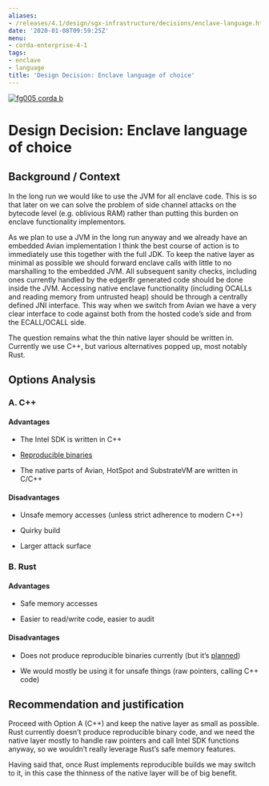 ```yaml
---
aliases:
- /releases/4.1/design/sgx-infrastructure/decisions/enclave-language.html
date: '2020-01-08T09:59:25Z'
menu:
- corda-enterprise-4-1
tags:
- enclave
- language
title: 'Design Decision: Enclave language of choice'
---
```


[![fg005 corda b](https://www.corda.net/wp-content/uploads/2016/11/fg005_corda_b.png "fg005 corda b")](https://www.corda.net/wp-content/uploads/2016/11/fg005_corda_b.png)
    
# Design Decision: Enclave language of choice


## Background / Context

In the long run we would like to use the JVM for all enclave code. This is so that later on we can solve the problem of
                side channel attacks on the bytecode level (e.g. oblivious RAM) rather than putting this burden on enclave functionality
                implementors.

As we plan to use a JVM in the long run anyway and we already have an embedded Avian implementation I think the best
                course of action is to immediately use this together with the full JDK. To keep the native layer as minimal as possible
                we should forward enclave calls with little to no marshalling to the embedded JVM. All subsequent sanity checks,
                including ones currently handled by the edger8r generated code should be done inside the JVM. Accessing native enclave
                functionality (including OCALLs and reading memory from untrusted heap) should be through a centrally defined JNI
                interface. This way when we switch from Avian we have a very clear interface to code against both from the hosted code’s
                side and from the ECALL/OCALL side.

The question remains what the thin native layer should be written in. Currently we use C++, but various alternatives
                popped up, most notably Rust.


## Options Analysis


### A. C++


#### Advantages


* The Intel SDK is written in C++


* [Reproducible binaries](https://wiki.debian.org/ReproducibleBuilds)


* The native parts of Avian, HotSpot and SubstrateVM are written in C/C++



#### Disadvantages


* Unsafe memory accesses (unless strict adherence to modern C++)


* Quirky build


* Larger attack surface



### B. Rust


#### Advantages


* ​Safe memory accesses


* Easier to read/write code, easier to audit



#### Disadvantages


* ​Does not produce reproducible binaries currently (but it’s [planned](https://github.com/rust-lang/rust/issues/34902))


* ​We would mostly be using it for unsafe things (raw pointers, calling C++ code)



## Recommendation and justification

Proceed with Option A (C++) and keep the native layer as small as possible. Rust currently doesn’t produce reproducible
                binary code, and we need the native layer mostly to handle raw pointers and call Intel SDK functions anyway, so we
                wouldn’t really leverage Rust’s safe memory features.

Having said that, once Rust implements reproducible builds we may switch to it, in this case the thinness of the native
                layer will be of big benefit.



